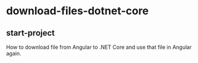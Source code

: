 # download-files-dotnet-core
## start-project
How to download file from Angular to .NET Core and use that file in Angular again.
